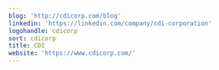 ```yaml
---
blog: 'http://cdicorp.com/blog'
linkedin: 'https://linkedin.com/company/cdi-corporation'
logohandle: cdicorp
sort: cdicorp
title: CDI
website: 'https://www.cdicorp.com/'
---
```

